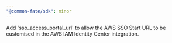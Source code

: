 ```yaml
---
"@common-fate/sdk": minor
---
```


Add 'sso_access_portal_url' to allow the AWS SSO Start URL to be customised in the AWS IAM Identity Center integration.
